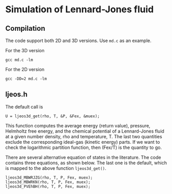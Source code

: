 # Simulation of Lennard-Jones fluid #

## Compilation ##

The code support both 2D and 3D versions.
Use `md.c` as an example.

For the 3D version
```
gcc md.c -lm
```

For the 2D version
```
gcc -DD=2 md.c -lm
```

## ljeos.h

The default call is
```
U = ljeos3d_get(rho, T, &P, &Fex, &muex);
```

This function computes the average energy (return value),
 pressure, Helmholtz free energy, and the chemical potential
 of a Lennard-Jones fluid at a given number density, rho and temperature, T.
The last two quantities exclude the corresponding ideal-gas
(kinetic energy) parts.  If we want to check the logarithmic
partition function,  then (Fex/T) is the quantity to go.

There are several alternative equation of states in the literature.
The code contains three equations, as shown below.
The last one is the default, which is mapped to
the above function `ljeos3d_get()`.
```
ljeos3d_MBWRJZG(rho, T, P, Fex, muex);
ljeos3d_MBWRKN(rho, T, P, Fex, muex);
ljeos3d_PVEhBH(rho, T, P, Fex, muex);
```
